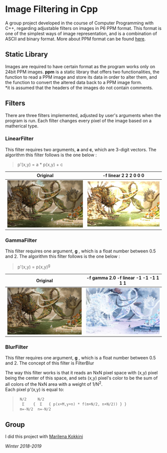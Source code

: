 # Image Filtering in Cpp
A group project developed in the course of Computer Programming with C++, regarding adjustable filters on images in P6 PPM format. This format is one of the simplest ways of image representation, and is a combination of ASCII and binary format. More about PPM format can be found [here](http://paulbourke.net/dataformats/ppm/).

## Static Library
Images are required to have certain format as the program works only on 24bit PPM images. 
**ppm** is a static library that offers two functionalities, the function to read a PPM image and store its data in order to alter them, and the function to convert the altered data back to a PPM image form.  
*it is assumed that the headers of the images do not contain comments.

## Filters
There are three filters implemented, adjusted by user's arguments when the program is run. Each filter changes every pixel of the image based on a matherical type. 

### LinearFilter
This filter requires two arguments, **a** and **c**, which are 3-digit vectors. The algorithm this filter follows is the one below :
> p'(x,y) = a * p(x,y) + c  

| Original         | -f linear 2 2 2 0 0 0     |
|:--------------:|:-----------:|
| ![original](https://github.com/themelinaKz/UniWork/blob/master/Image%20Filtering%20in%20Cpp/images/original.png) | ![linera](https://github.com/themelinaKz/UniWork/blob/master/Image%20Filtering%20in%20Cpp/images/linear_only.png?raw=True) |


### GammaFilter
This filter requires one argument, **g** , which is a float number between 0.5 and 2. The algorithm this filter follows is the one below :
> p'(x,y) = p(x,y)<sup>g</sup>

| Original         | -f gamma 2.0 -f linear -1 -1 -1 1 1 1     |
|:--------------:|:-----------:|
| ![original](https://github.com/themelinaKz/UniWork/blob/master/Image%20Filtering%20in%20Cpp/images/original.png) | ![linera](https://github.com/themelinaKz/UniWork/blob/master/Image%20Filtering%20in%20Cpp/images/linear_gamma.png?raw=True) |

### BlurFilter
This filter requires one argument, **g** , which is a float number between 0.5 and 2. The concept of this filter is FilterBlur

The way this filter works is that it reads an NxN pixel space with (x,y) pixel being the center of this space, and sets (x,y) pixel's color to be the sum of all colors of the NxN area with a weight of 1/N<sup>2</sup>.  
Each pixel p'(x,y) is equal to:   
>      N/2     N/2
>       Σ    {  Σ   { p(x+M,y+n) * f(m+N/2, n+N/2)) } }
>      m=-N/2  n=-N/2

## Group
I did this project with [Marilena Kokkini](https://github.com/marilenakokkini)

*Winter 2018-2019*

